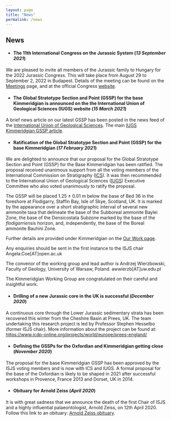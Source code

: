 ```yaml
---
layout: page
title: "News"
permalink: /news
---
```

## News

- #### The 11th International Congress on the Jurassic System (*13 September 2021*)
We are pleased to invite all members of the Jurassic family to Hungary for the 2022 Jurassic Congress. This will take place from August 29 to September 2, 2022 in Budapest. Details of the meeting can be found on the [Meetings](/meetings) page, and at the official Congress [website](https://jurassic2022.hu/). 

- #### The Global Stratotype Section and Point (GSSP) for the base Kimmeridgian is announced on the the International Union of Geological Sciences (IUGS) website (*15 March 2021*)
A brief news article on our latest GSSP has been posted in the news feed of the [International Union of Geological Sciences](https://www.iugs.org/). The main [IUGS Kimmeridgian GSSP article](https://98ca4554-1361-4fb1-a4d8-a1bb16d032e6.filesusr.com/ugd/f1fc07_08ca190c57374ef2bff5a0934205688b.pdf?index=true).

- #### Ratification of the Global Stratotype Section and Point (GSSP) for the base Kimmeridgian (*17 February 2021*)
We are delighted to announce that our proposal for the Global Stratotype Section and Point (GSSP) for the Base Kimmeridgian has been ratified. The proposal received unanimous support from all the voting members of the International Commission on Stratigraphy ([ICS](https://stratigraphy.org/)). It was then recommended to the International Union of Geological Sciences ([IUGS](https://www.iugs.org/)) Executive Committee who also voted unanimously to ratify the proposal. 

The GSSP will be placed 1.25 ± 0.01 m below the base of Bed 36 in the foreshore at Flodigarry, Staffin Bay, Isle of Skye, Scotland, UK. It is marked by the appearance over a short stratigraphic interval of several new ammonite taxa that delineate the base of the Subboreal ammonite Baylei Zone, the base of the Densicostata Subzone marked by the base of the *flodigarriensis* horizon, and, independently, the base of the Boreal ammonite Bauhini Zone.

Further details are provided under Kimmeridgian on the [Our Work page](/our-work).

Any enquiries should be sent in the first instance to the ISJS chair Angela.Coe[AT]open.ac.uk

The convenor of the working group and lead author is Andrzej Wierzbowski, Faculty of Geology, University of Warsaw, Poland. awwierzb[AT]uw.edu.pl

The Kimmeridgian Working Group are congratulated on their careful and insightful work.

- #### Drilling of a new Jurassic core in the UK is successful (*December 2020*)
A continuous core through the Lower Jurassic sedimentary strata has been recovered this winter from the Cheshire Basin at Prees, UK. The team undertaking this research project is led by Professor Stephen Hesselbo (former ISJS chair). More information about the project can be found at: <https://www.icdp-online.org/projects/world/europe/prees-england/>

- #### Defining the GSSPs for the Oxfordian and Kimmeridgian getting close (*November 2020*)
The proposal for the base Kimmeridgian GSSP has been approved by the ISJS voting members and is now with ICS and IUGS.
A formal proposal for the base of the Oxfordian is likely to be shaped in 2021 after successful workshops in Provence, France 2013 and Dorset, UK in 2014.

- #### Obituary for Arnold Zeiss (*April 2020*)
It is with great sadness that we announce the death of the first Chair of ISJS and a highly influential palaeontologist, Arnold Zeiss, on 12th April 2020. Follow this link to an obituary: [Arnold Zeiss obituary](zeiss).
